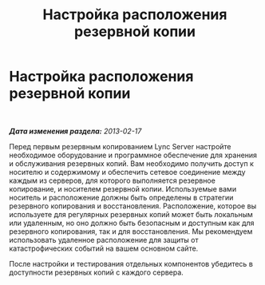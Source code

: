 ﻿---
title: Настройка расположения резервной копии
TOCTitle: Настройка расположения резервной копии
ms:assetid: 006732eb-3d44-414d-8010-227a855caa93
ms:mtpsurl: https://technet.microsoft.com/ru-ru/library/Hh202158(v=OCS.15)
ms:contentKeyID: 52058152
ms.date: 05/19/2016
mtps_version: v=OCS.15
ms.translationtype: HT
---

# Настройка расположения резервной копии

 

_**Дата изменения раздела:** 2013-02-17_

Перед первым резервным копированием Lync Server настройте необходимое оборудование и программное обеспечение для хранения и обслуживания резервных копий. Вам необходимо получить доступ к носителю и содержимому и обеспечить сетевое соединение между каждым из серверов, для которого выполняется резервное копирование, и носителем резервной копии. Используемые вами носитель и расположение должны быть определены в стратегии резервного копирования и восстановления. Расположение, которое вы используете для регулярных резервных копий может быть локальным или удаленным, но оно должно быть безопасным и доступным как для резервного копирования, так и для восстановления. Мы рекомендуем использовать удаленное расположение для защиты от катастрофических событий на вашем основном сайте.

После настройки и тестирования отдельных компонентов убедитесь в доступности резервных копий с каждого сервера.


